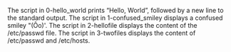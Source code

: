 The script in  0-hello_world  prints “Hello, World”, followed by a new line to the standard output.
The script in 1-confused_smiley displays a confused smiley "(Ôo)'.
The script in 2-hellofile displays the content of the /etc/passwd file.
The script in 3-twofiles displays the content of /etc/passwd and /etc/hosts.
